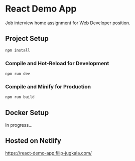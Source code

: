 # React Demo App

Job interview home assignment for Web Developer position.

## Project Setup

```sh
npm install
```

### Compile and Hot-Reload for Development

```sh
npm run dev
```

### Compile and Minify for Production

```sh
npm run build
```

## Docker Setup

In progress...

## Hosted on Netlify

https://react-demo-app.filip-jugkala.com/
